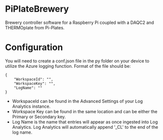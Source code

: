 # PiPlateBrewery
Brewery controller software for a Raspberry Pi coupled with a DAQC2 and THERMOplate from Pi-Plates.

# Configuration
You will need to create a conf.json file in the py folder on your device to utilize the Azure logging function.  Format of the file should be:
```
{	
    "WorkspaceId": "",	
    "WorkspaceKey": "",	
    "LogName": ""	
}
```
- WorkspaceId can be found in the Advanced Settings of your Log Analytics instance.  
- Workspace Key can be found in the same location and can be either the Primary or Secondary key.  
- Log Name is the name that entries will appear as once ingested into Log Analytics.  Log Analytics will automatically append '\_CL' to the end of the log name.
